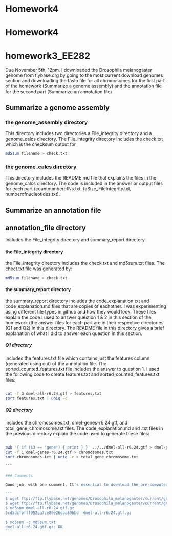 # Homework4
# Homework4
# homework3_EE282

Due November 5th, 12pm. I downloaded the Drosophila melanogaster genome from flybase.org by going to the most current download genomes section and downloading the fasta file for all chromosomes for the first part of the homework (Summarize a genome assembly) and the annotation file for the second part (Summarize an annotation file)

## Summarize a genome assembly

### the genome_assembly directory

This directory includes two directories a File_integrity directory and a genome_calcs directory. The File_integrity directory includes the check.txt which is the checksum output for 

```bash
md5sum filename > check.txt

```

### the genome_calcs directory

This directory includes the README.md file that explains the files in the genome_calcs directory. The code is included in the answer or output files for each part (countnumberofNs.txt, faSize_FileIntegrity.txt, numberofnucleotides.txt).


## Summarize an annotation file

## annotation_file directory

Includes the File_integrity directory and summary_report directory

#### the File_integrity directory

the File_integrity directory includes the check.txt and md5sum.txt files.  The chect.txt file was generated by:

```bash
md5sum filename > check.txt

```
#### the summary_report directory

the summary_report directory includes the code_explanation.txt and code_explanation.md files that are copies of eachother.  I was experimenting using different file types in github and how they would look.  These files explain the code I used to answer question 1 & 2 in this section of the homework (the answer files for each part are in their respective directories (Q1 and Q2) in this directory.  The README file in this directory gives a brief explanation of what I did to answer each question in this section.

##### Q1 directory

includes the features.txt file which contains just the features column (generated using cut) of the annotation file.  The sorted_counted_features.txt file includes the answer to question 1. I used the following code to create features.txt and sorted_counted_features.txt files:

```bash

cut -f 3 dmel-all-r6.24.gtf > features.txt
sort features.txt | uniq -c 

```

##### Q2 directory

includes the chromosomes.txt, dmel-genes-r6.24.gtf, and total_gene_chromosome.txt files.  The code_explanation.md and .txt files in the previous directory explain the code used to generate these files:

````bash

awk '{ if ($3 == "gene") { print } }' ../../dmel-all-r6.24.gtf > dmel-genes-r6.24.gtf
cut -f 1 dmel-genes-r6.24.gtf > chromosomes.txt
sort chromosomes.txt | uniq -c > total_gene_chromosome.txt

```

### Comments

Good job, with one comment. It's essential to download the pre-computed checksum to compare against. Then the easiest way to check is to use ```md5sum -c``` against the checksum file you downloaded (md5sum.txt in this case). It will automatically go through files listed in it and compute / compare the checksums.

```
$ wget ftp://ftp.flybase.net/genomes/Drosophila_melanogaster/current/gtf/md5sum.txt
$ wget ftp://ftp.flybase.net/genomes/Drosophila_melanogaster/current/gtf/dmel-all-r6.24.gtf.gz
$ md5sum dmel-all-r6.24.gtf.gz 
5cd5dcfbfff952ea7ce89e26cba89bbd  dmel-all-r6.24.gtf.gz

$ md5sum -c md5sum.txt
dmel-all-r6.24.gtf.gz: OK
```


